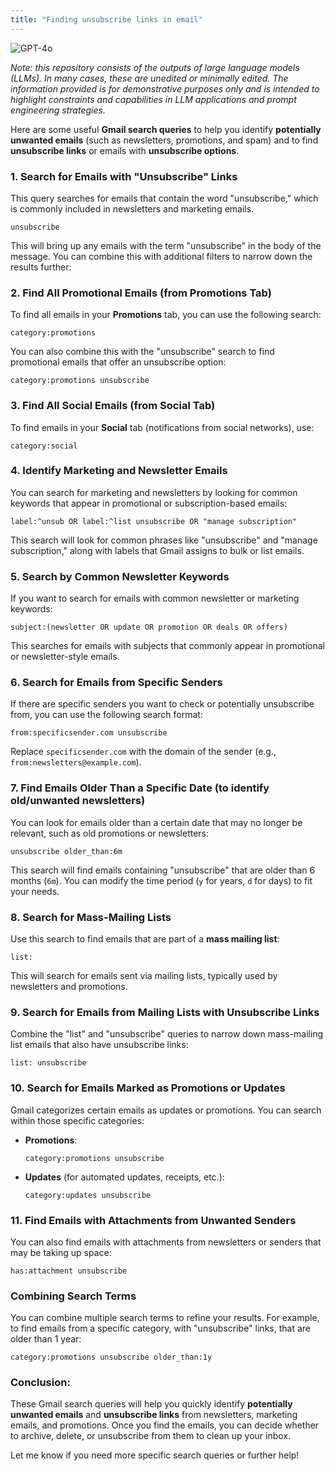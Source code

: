 ```yaml
---
title: "Finding unsubscribe links in email"
---
```

![GPT-4o](https://img.shields.io/badge/GPT--4o-3333FF?style=for-the-badge&logo=openai&logoColor=white)



*Note: this repository consists of the outputs of large language models (LLMs). In many cases, these are unedited or minimally edited. The information provided is for demonstrative purposes only and is intended to highlight constraints and capabilities in LLM applications and prompt engineering strategies.*


Here are some useful **Gmail search queries** to help you identify **potentially unwanted emails** (such as newsletters, promotions, and spam) and to find **unsubscribe links** or emails with **unsubscribe options**.

### 1. **Search for Emails with "Unsubscribe" Links**
This query searches for emails that contain the word "unsubscribe," which is commonly included in newsletters and marketing emails.

```text
unsubscribe
```

This will bring up any emails with the term "unsubscribe" in the body of the message. You can combine this with additional filters to narrow down the results further:

### 2. **Find All Promotional Emails (from Promotions Tab)**
To find all emails in your **Promotions** tab, you can use the following search:

```text
category:promotions
```

You can also combine this with the "unsubscribe" search to find promotional emails that offer an unsubscribe option:

```text
category:promotions unsubscribe
```

### 3. **Find All Social Emails (from Social Tab)**
To find emails in your **Social** tab (notifications from social networks), use:

```text
category:social
```

### 4. **Identify Marketing and Newsletter Emails**
You can search for marketing and newsletters by looking for common keywords that appear in promotional or subscription-based emails:

```text
label:^unsub OR label:^list unsubscribe OR "manage subscription"
```

This search will look for common phrases like "unsubscribe" and "manage subscription," along with labels that Gmail assigns to bulk or list emails.

### 5. **Search by Common Newsletter Keywords**
If you want to search for emails with common newsletter or marketing keywords:

```text
subject:(newsletter OR update OR promotion OR deals OR offers)
```

This searches for emails with subjects that commonly appear in promotional or newsletter-style emails.

### 6. **Search for Emails from Specific Senders**
If there are specific senders you want to check or potentially unsubscribe from, you can use the following search format:

```text
from:specificsender.com unsubscribe
```

Replace `specificsender.com` with the domain of the sender (e.g., `from:newsletters@example.com`).

### 7. **Find Emails Older Than a Specific Date (to identify old/unwanted newsletters)**
You can look for emails older than a certain date that may no longer be relevant, such as old promotions or newsletters:

```text
unsubscribe older_than:6m
```

This search will find emails containing "unsubscribe" that are older than 6 months (`6m`). You can modify the time period (`y` for years, `d` for days) to fit your needs.

### 8. **Search for Mass-Mailing Lists**
Use this search to find emails that are part of a **mass mailing list**:

```text
list:
```

This will search for emails sent via mailing lists, typically used by newsletters and promotions.

### 9. **Search for Emails from Mailing Lists with Unsubscribe Links**
Combine the "list" and "unsubscribe" queries to narrow down mass-mailing list emails that also have unsubscribe links:

```text
list: unsubscribe
```

### 10. **Search for Emails Marked as Promotions or Updates**
Gmail categorizes certain emails as updates or promotions. You can search within those specific categories:

- **Promotions**:
  ```text
  category:promotions unsubscribe
  ```
- **Updates** (for automated updates, receipts, etc.):
  ```text
  category:updates unsubscribe
  ```

### 11. **Find Emails with Attachments from Unwanted Senders**
You can also find emails with attachments from newsletters or senders that may be taking up space:

```text
has:attachment unsubscribe
```

### Combining Search Terms
You can combine multiple search terms to refine your results. For example, to find emails from a specific category, with "unsubscribe" links, that are older than 1 year:

```text
category:promotions unsubscribe older_than:1y
```

### Conclusion:
These Gmail search queries will help you quickly identify **potentially unwanted emails** and **unsubscribe links** from newsletters, marketing emails, and promotions. Once you find the emails, you can decide whether to archive, delete, or unsubscribe from them to clean up your inbox.

Let me know if you need more specific search queries or further help!